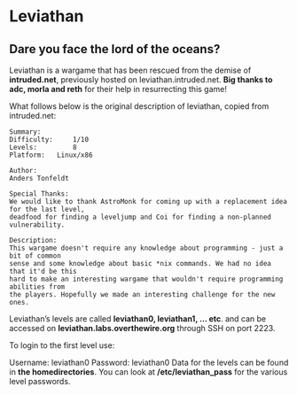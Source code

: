 # Leviathan

## **Dare you face the lord of the oceans?**

Leviathan is a wargame that has been rescued from the demise of **intruded.net**, previously hosted on leviathan.intruded.net. **Big thanks to adc, morla and reth** for their help in resurrecting this game!

What follows below is the original description of leviathan, copied from intruded.net:

```
Summary:
Difficulty:     1/10
Levels:         8
Platform:   Linux/x86

Author:
Anders Tonfeldt

Special Thanks:
We would like to thank AstroMonk for coming up with a replacement idea for the last level,
deadfood for finding a leveljump and Coi for finding a non-planned vulnerability.

Description:
This wargame doesn't require any knowledge about programming - just a bit of common
sense and some knowledge about basic *nix commands. We had no idea that it'd be this
hard to make an interesting wargame that wouldn't require programming abilities from 
the players. Hopefully we made an interesting challenge for the new ones.
```

Leviathan’s levels are called **leviathan0, leviathan1, … etc**. and can be accessed on **leviathan.labs.overthewire.org** through SSH on port 2223.

To login to the first level use:

Username: leviathan0
Password: leviathan0
Data for the levels can be found in **the homedirectories**. You can look at **/etc/leviathan_pass** for the various level passwords.